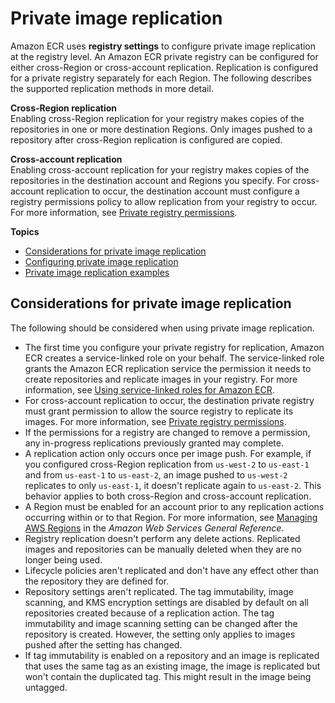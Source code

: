 # Private image replication<a name="replication"></a>

Amazon ECR uses **registry settings** to configure private image replication at the registry level\. An Amazon ECR private registry can be configured for either cross\-Region or cross\-account replication\. Replication is configured for a private registry separately for each Region\. The following describes the supported replication methods in more detail\.

**Cross\-Region replication**  
Enabling cross\-Region replication for your registry makes copies of the repositories in one or more destination Regions\. Only images pushed to a repository after cross\-Region replication is configured are copied\.

**Cross\-account replication**  
Enabling cross\-account replication for your registry makes copies of the repositories in the destination account and Regions you specify\. For cross\-account replication to occur, the destination account must configure a registry permissions policy to allow replication from your registry to occur\. For more information, see [Private registry permissions](registry-permissions.md)\.

**Topics**
+ [Considerations for private image replication](#replication-considerations)
+ [Configuring private image replication](registry-settings-configure.md)
+ [Private image replication examples](registry-settings-examples.md)

## Considerations for private image replication<a name="replication-considerations"></a>

The following should be considered when using private image replication\.
+ The first time you configure your private registry for replication, Amazon ECR creates a service\-linked role on your behalf\. The service\-linked role grants the Amazon ECR replication service the permission it needs to create repositories and replicate images in your registry\. For more information, see [Using service\-linked roles for Amazon ECR](using-service-linked-roles.md)\.
+ For cross\-account replication to occur, the destination private registry must grant permission to allow the source registry to replicate its images\. For more information, see [Private registry permissions](registry-permissions.md)\.
+ If the permissions for a registry are changed to remove a permission, any in\-progress replications previously granted may complete\.
+ A replication action only occurs once per image push\. For example, if you configured cross\-Region replication from `us-west-2` to `us-east-1` and from `us-east-1` to `us-east-2`, an image pushed to `us-west-2` replicates to only `us-east-1`, it doesn't replicate again to `us-east-2`\. This behavior applies to both cross\-Region and cross\-account replication\.
+ A Region must be enabled for an account prior to any replication actions occurring within or to that Region\. For more information, see [Managing AWS Regions](https://docs.aws.amazon.com/general/latest/gr/rande-manage.html) in the *Amazon Web Services General Reference*\.
+ Registry replication doesn't perform any delete actions\. Replicated images and repositories can be manually deleted when they are no longer being used\.
+ Lifecycle policies aren't replicated and don't have any effect other than the repository they are defined for\. 
+ Repository settings aren't replicated\. The tag immutability, image scanning, and KMS encryption settings are disabled by default on all repositories created because of a replication action\. The tag immutability and image scanning setting can be changed after the repository is created\. However, the setting only applies to images pushed after the setting has changed\.
+ If tag immutability is enabled on a repository and an image is replicated that uses the same tag as an existing image, the image is replicated but won't contain the duplicated tag\. This might result in the image being untagged\.
